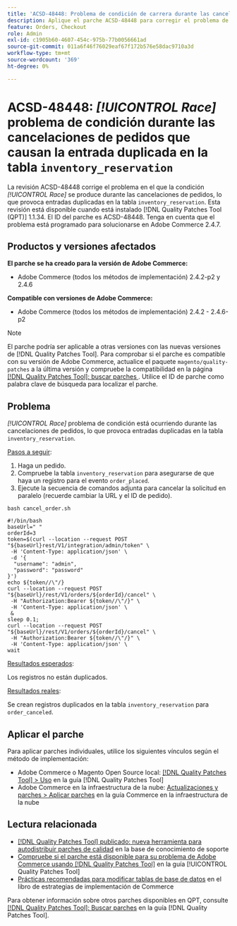 ```yaml
---
title: 'ACSD-48448: Problema de condición de carrera durante las cancelaciones de pedidos que causan entradas duplicadas en la tabla inventory_reservation'
description: Aplique el parche ACSD-48448 para corregir el problema de rendimiento de Adobe Commerce en el que el problema Race condition se produce durante las cancelaciones de pedidos, lo que provoca entradas duplicadas en la tabla inventory_reservation.
feature: Orders, Checkout
role: Admin
exl-id: c1905b60-4607-454c-975b-77b0056661ad
source-git-commit: 011a6f46f76029eaf67f172b576e58dac9710a3d
workflow-type: tm+mt
source-wordcount: '369'
ht-degree: 0%

---
```


# ACSD-48448: *[!UICONTROL Race]* problema de condición durante las cancelaciones de pedidos que causan la entrada duplicada en la tabla `inventory_reservation`

La revisión ACSD-48448 corrige el problema en el que la condición *[!UICONTROL Race]* se produce durante las cancelaciones de pedidos, lo que provoca entradas duplicadas en la tabla `inventory_reservation`. Esta revisión está disponible cuando está instalado [!DNL Quality Patches Tool (QPT)] 1.1.34. El ID del parche es ACSD-48448. Tenga en cuenta que el problema está programado para solucionarse en Adobe Commerce 2.4.7.

## Productos y versiones afectados

**El parche se ha creado para la versión de Adobe Commerce:**

* Adobe Commerce (todos los métodos de implementación) 2.4.2-p2 y 2.4.6

**Compatible con versiones de Adobe Commerce:**

* Adobe Commerce (todos los métodos de implementación) 2.4.2 - 2.4.6-p2

>[!NOTE]
>
>El parche podría ser aplicable a otras versiones con las nuevas versiones de [!DNL Quality Patches Tool]. Para comprobar si el parche es compatible con su versión de Adobe Commerce, actualice el paquete `magento/quality-patches` a la última versión y compruebe la compatibilidad en la página [[!DNL Quality Patches Tool]: buscar parches ](https://experienceleague.adobe.com/tools/commerce-quality-patches/index.html). Utilice el ID de parche como palabra clave de búsqueda para localizar el parche.

## Problema

*[!UICONTROL Race]* problema de condición está ocurriendo durante las cancelaciones de pedidos, lo que provoca entradas duplicadas en la tabla `inventory_reservation`.

<u>Pasos a seguir</u>:

1. Haga un pedido.
1. Compruebe la tabla `inventory_reservation` para asegurarse de que haya un registro para el evento `order_placed`.
1. Ejecute la secuencia de comandos adjunta para cancelar la solicitud en paralelo (recuerde cambiar la URL y el ID de pedido).

`bash cancel_order.sh`

```
#!/bin/bash
baseUrl=" "
orderId=3
token=$(curl --location --request POST "${baseUrl}rest/V1/integration/admin/token" \
 -H 'Content-Type: application/json' \
 -d '{
  "username": "admin",
  "password": "password"
}')
echo ${token//\"/}
curl --location --request POST "${baseUrl}/rest/V1/orders/${orderId}/cancel" \
 -H "Authorization:Bearer ${token//\"/}" \
 -H 'Content-Type: application/json' \
 &
sleep 0.1;
curl --location --request POST "${baseUrl}/rest/V1/orders/${orderId}/cancel" \
 -H "Authorization:Bearer ${token//\"/}" \
 -H 'Content-Type: application/json' \
wait
```

<u>Resultados esperados</u>:

Los registros no están duplicados.

<u>Resultados reales</u>:

Se crean registros duplicados en la tabla `inventory_reservation` para `order_canceled`.

## Aplicar el parche

Para aplicar parches individuales, utilice los siguientes vínculos según el método de implementación:

* Adobe Commerce o Magento Open Source local: [[!DNL Quality Patches Tool] > Uso](/help/tools/quality-patches-tool/usage.md) en la guía [!DNL Quality Patches Tool]
* Adobe Commerce en la infraestructura de la nube: [Actualizaciones y parches > Aplicar parches](https://experienceleague.adobe.com/docs/commerce-cloud-service/user-guide/develop/upgrade/apply-patches.html) en la guía Commerce en la infraestructura de la nube

## Lectura relacionada

* [[!DNL Quality Patches Tool] publicado: nueva herramienta para autodistribuir parches de calidad](https://experienceleague.adobe.com/en/docs/commerce-operations/tools/quality-patches-tool/quality-patches-tool-to-self-serve-quality-patches) en la base de conocimiento de soporte
* [Compruebe si el parche está disponible para su problema de Adobe Commerce usando [!DNL Quality Patches Tool]](/help/tools/quality-patches-tool/patches-available-in-qpt/check-patch-for-magento-issue-with-magento-quality-patches.md) en la guía [!UICONTROL Quality Patches Tool]
* [Prácticas recomendadas para modificar tablas de base de datos](https://experienceleague.adobe.com/en/docs/commerce-operations/implementation-playbook/best-practices/development/modifying-core-and-third-party-tables#why-adobe-recommends-avoiding-modifications) en el libro de estrategias de implementación de Commerce

Para obtener información sobre otros parches disponibles en QPT, consulte [[!DNL Quality Patches Tool]: Buscar parches](https://experienceleague.adobe.com/tools/commerce-quality-patches/index.html) en la guía [!DNL Quality Patches Tool].
